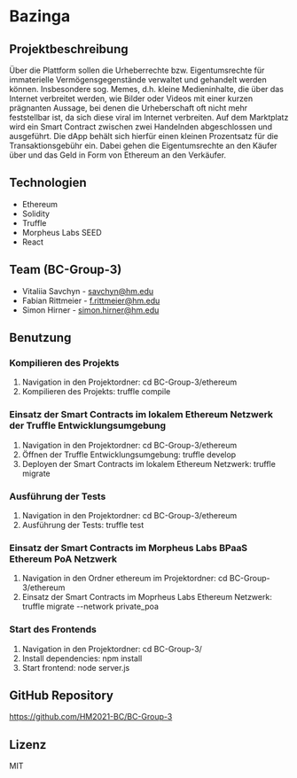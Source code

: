 # Bazinga

## Projektbeschreibung

Über die Plattform sollen die Urheberrechte bzw. Eigentumsrechte für immaterielle
Vermögensgegenstände verwaltet und gehandelt werden können. Insbesondere sog.
Memes, d.h. kleine Medieninhalte, die über das Internet verbreitet werden, wie Bilder oder
Videos mit einer kurzen prägnanten Aussage, bei denen die Urheberschaft oft nicht mehr
feststellbar ist, da sich diese viral im Internet verbreiten.
Auf dem Marktplatz wird ein Smart Contract zwischen zwei Handelnden abgeschlossen und
ausgeführt. Die dApp behält sich hierfür einen kleinen Prozentsatz für die
Transaktionsgebühr ein. Dabei gehen die Eigentumsrechte an den Käufer über und das
Geld in Form von Ethereum an den Verkäufer.

## Technologien

* Ethereum
* Solidity
* Truffle
* Morpheus Labs SEED
* React

## Team (BC-Group-3) 

* Vitaliia Savchyn - savchyn@hm.edu
* Fabian Rittmeier - f.rittmeier@hm.edu
* Simon Hirner - simon.hirner@hm.edu

## Benutzung

### Kompilieren des Projekts
1. Navigation in den Projektordner: cd BC-Group-3/ethereum
2. Kompilieren des Projekts: truffle compile

### Einsatz der Smart Contracts im lokalem Ethereum Netzwerk der Truffle Entwicklungsumgebung
1. Navigation in den Projektordner: cd BC-Group-3/ethereum
2. Öffnen der Truffle Entwicklungsumgebung: truffle develop
3. Deployen der Smart Contracts im lokalem Ethereum Netzwerk: truffle migrate

### Ausführung der Tests
1. Navigation in den Projektordner: cd BC-Group-3/ethereum
2. Ausführung der Tests: truffle test

### Einsatz der Smart Contracts im Morpheus Labs BPaaS Ethereum PoA Netzwerk
1. Navigation in den Ordner ethereum im Projektordner: cd BC-Group-3/ethereum
2. Einsatz der Smart Contracts im Moprheus Labs Ethereum Netzwerk: truffle migrate --network private_poa

### Start des Frontends
1. Navigation in den Projektordner: cd BC-Group-3/
2. Install dependencies: npm install
3. Start frontend: node server.js

## GitHub Repository

https://github.com/HM2021-BC/BC-Group-3

## Lizenz

MIT
